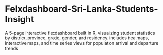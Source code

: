 # Felxdashboard-Sri-Lanka-Students-Insight
A 5-page interactive flexdashboard built in R, visualizing student statistics by district, province, grade, gender, and residency. Includes heatmaps, interactive maps, and time series views for population arrival and departure trends
